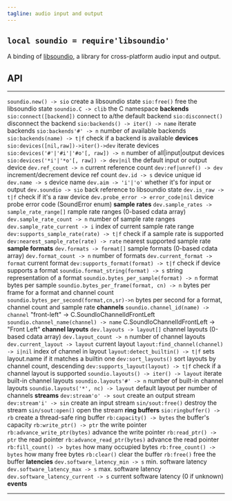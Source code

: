 ```yaml
---
tagline: audio input and output
---
```


## `local soundio = require'libsoundio'`

A binding of [libsoundio](http://libsound.io/), a library for cross-platform
audio input and output.

## API

------------------------------------------- ----------------------------------------
`soundio.new() -> sio`                      create a libsoundio state
`sio:free()`                                free the libsoundio state
`soundio.C -> clib`                         the C namespace
__backends__
`sio:connect([backend])`                    connect to a/the default backend
`sio:disconnect()`                          disconnect the backend
`sio:backends() -> iter() -> name`          iterate backends
`sio:backends'#' -> n`                      number of available backends
`sio:backends(name) -> t|f`                 check if a backend is available
__devices__
`sio:devices([nil,raw])->iter()->dev`       iterate devices
`sio:devices('#'|'#i'|'#o'[, raw]) -> n`    number of all|input|output devices
`sio:devices('*i'|'*o'[, raw]) -> dev|nil`  the default input or output device
`dev.ref_count -> n`                        current reference count
`dev:ref|unref() -> dev`                    increment/decrement device ref count
`dev.id -> s`                               device unique id
`dev.name -> s`                             device name
`dev.aim -> 'i'|'o'`                        whether it's for input or output
`dev.soundio -> sio`                        back reference to libsoundio state
`dev.is_raw -> t|f`                         check if it's a raw device
`dev.probe_error -> error_code|nil`         device probe error code (SoundError enum)
__sample rates__
`dev.sample_rates -> sample_rate_range[]`   rample rate ranges (0-based cdata array)
`dev.sample_rate_count -> n`                number of sample rate ranges
`dev.sample_rate_current -> i`              index of current sample rate range
`dev:supports_sample_rate(rate) -> t|f`     check if a sample rate is supported
`dev:nearest_sample_rate(rate) -> rate`     nearest supported sample rate
__sample formats__
`dev.formats -> format[]`                   sample formats (0-based cdata array)
`dev.format_count -> n`                     number of formats
`dev.current_format -> format`              current format
`dev:supports_format(format) -> t|f`        check if device supports a format
`soundio.format_string(format) -> s`        string representation of a format
`soundio.bytes_per_sample(format) -> n`     format bytes per sample
`soundio.bytes_per_frame(format, cn) -> n`  bytes per frame for a format and channel count
`soundio.bytes_per_second(format,cn,sr)->n` bytes per second for a format, channel count and sample rate
__channels__
`soundio.channel_id(name) -> channel`       "front-left" -> C.SoundIoChannelIdFrontLeft
`soundio.channel_name(channel) -> name`     C.SoundIoChannelIdFrontLeft -> "Front Left"
__channel layouts__
`dev.layouts -> layout[]`                   channel layouts (0-based cdata array)
`dev.layout_count -> n`                     number of channel layouts
`dev.current_layout -> layout`              current layout
`layout:find_channel(channel) -> i|nil`     index of channel in layout
`layout:detect_builtin() -> t|f`            sets layout.name if it matches a builtin one
`dev:sort_layouts()`                        sort layouts by channel count, descending
`dev:supports_layout(layout) -> t|f`        check if a channel layout is supported
`soundio.layouts() -> iter() -> layout`     iterate built-in channel layouts
`soundio.layouts'#' -> n`                   number of built-in channel layouts
`soundio.layouts('*', nc) -> layout`        default layout per number of channels
__streams__
`dev:stream'o' -> sout`                     create an output stream
`dev:stream'i' -> sin`                      create an input stream
`sin/sout:free()`                           destroy the stream
`sin/sout:open()`                           open the stream
__ring buffers__
`sio:ringbuffer() -> rb`                    create a thread-safe ring buffer
`rb:capacity() -> bytes`                    the buffer's capacity
`rb:write_ptr() -> ptr`                     the write pointer
`rb:advance_write_ptr(bytes)`               advance the write pointer
`rb:read_ptr() -> ptr`                      the read pointer
`rb:advance_read_ptr(bytes)`                advance the read pointer
`rb:fill_count() -> bytes`                  how many occupied bytes
`rb:free_count() -> bytes`                  how many free bytes
`rb:clear()`                                clear the buffer
`rb:free()`                                 free the buffer
__latencies__
`dev.software_latency_min -> s`             min. software latency
`dev.software_latency_max -> s`             max. software latency
`dev.software_latency_current -> s`         current software latency (0 if unknown)
__events__
------------------------------------------- ----------------------------------------
